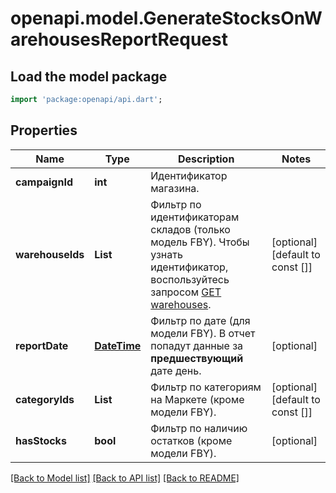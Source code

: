 # openapi.model.GenerateStocksOnWarehousesReportRequest

## Load the model package
```dart
import 'package:openapi/api.dart';
```

## Properties
Name | Type | Description | Notes
------------ | ------------- | ------------- | -------------
**campaignId** | **int** | Идентификатор магазина. | 
**warehouseIds** | **List<int>** | Фильтр по идентификаторам складов (только модель FBY). Чтобы узнать идентификатор, воспользуйтесь запросом [GET warehouses](../../reference/warehouses/getFulfillmentWarehouses.md). | [optional] [default to const []]
**reportDate** | [**DateTime**](DateTime.md) | Фильтр по дате (для модели FBY). В отчет попадут данные за **предшествующий** дате день. | [optional] 
**categoryIds** | **List<int>** | Фильтр по категориям на Маркете (кроме модели FBY). | [optional] [default to const []]
**hasStocks** | **bool** | Фильтр по наличию остатков (кроме модели FBY). | [optional] 

[[Back to Model list]](../README.md#documentation-for-models) [[Back to API list]](../README.md#documentation-for-api-endpoints) [[Back to README]](../README.md)


